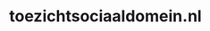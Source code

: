 ---
layout: post
title: "toezichtsociaaldomein.nl"
internal_url: "/dutchgov/toezichtsociaaldomein.nl.html"
subdomains_count: 9
all_subdomains_count: 18
urls_count: 5
ssl_rank: 0
http_rank: 71
url_link: /data/toezichtsociaaldomein.nl/urls.txt
all_subdomains_link: /data/toezichtsociaaldomein.nl/all_subdomains.txt
subdomains_link: /data/toezichtsociaaldomein.nl/subdomains.txt
categories: dutchgov
---